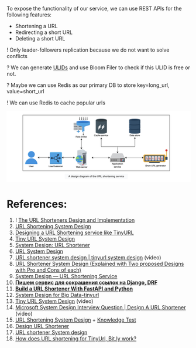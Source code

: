 To expose the functionality of our service, we can use REST APIs for the following features:
- Shortening a URL
- Redirecting a short URL
- Deleting a short URL

! Only leader-followers replication because we do not want to solve conflicts

? We can generate [ULIDs](https://victoryosayi.medium.com/ulid-universally-unique-lexicographically-sortable-identifier-d75c253bc6a8) and use Bloom Filer to check if this ULID is free or not.

? Maybe we can use Redis as our primary DB to store key=long_url, value=short_url

! We can use Redis to cache popular urls

![](../../../_Attachments/Pasted%20image%2020240128144745.png)


# References:

1. ! [The URL Shorteners Design and Implementation](https://jinlow.medium.com/the-url-shorteners-design-and-implementation-edd4e55c8d65)
2. [URL Shortening System Design](https://systemdesign.one/url-shortening-system-design/)
3. [Designing a URL Shortening service like TinyURL](https://medium.com/@sandeep4.verma/system-design-scalable-url-shortener-service-like-tinyurl-106f30f23a82)
4. [Tiny URL System Design](https://nikhilgupta1.medium.com/tiny-url-system-design-846a66c7f9d3)
5. [System Design: URL Shortener](https://medium.com/@the.york.wei/system-design-url-shortener-1de7acb82612)
6. [URL System Design](https://medium.com/@karan99/system-design-url-shortener-c7bd9e35a0f1)
7. [URL shortener system design | tinyurl system design](https://www.youtube.com/watch?v=JQDHz72OA3c&list=PLkQkbY7JNJuBoTemzQfjym0sqbOHt5fnV&index=4) (video)
8. [URL Shortener System Design (Explained with Two proposed Designs with Pro and Cons of each)](https://www.youtube.com/watch?v=5uX3rDRaHXw&list=PLQnljOFTspQXSevtRqvMNycWfHM7cXc3d&index=1)
9. [System Design — URL Shortening Service](https://medium.com/@anuupadhyay1994/system-design-url-shortening-service-7df292a44f09)
10. [**Пишем сервис для сокращения ссылок на Django, DRF**](https://habr.com/ru/articles/718800/)
11. **[Build a URL Shortener With FastAPI and Python](https://realpython.com/build-a-python-url-shortener-with-fastapi/)**
12. [System Design for Big Data-tinyurl](http://n00tc0d3r.blogspot.com/)
13. [Tiny URL System Design](https://www.youtube.com/watch?v=AVztRY77xxA) (video)
14. [Microsoft System Design Interview Question | Design A URL Shortener](https://www.youtube.com/watch?v=1uEN6zbmmO0&list=PLOAph0xkZvSuqy8yq_0D6NEABhmSTRYrN&index=1) (video)
15. [URL Shortening System Design](https://medium.com/nerd-for-tech/url-shortening-system-design-88cd005604b4) + [Knowledge Test](https://medium.com/nerd-for-tech/knowledge-test-url-shortening-system-design-ad80b7e3073f)
16. [Design URL Shortener](https://medium.com/@samjingwen/design-url-shortener-de7214ecea3)
17. [URL shortener System design](https://medium.com/@narengowda/url-shortener-system-design-3db520939a1c)
18. [How does URL shortening for TinyUrl, Bit.ly work?](https://medium.com/javarevisited/day-1-high-level-system-design-series-url-shortening-d28888d71084)